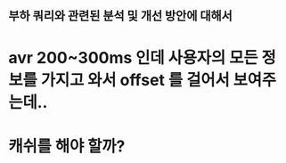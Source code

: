 ## 부하 쿼리와 관련된 분석 및 개선 방안에 대해서 

# avr 200~300ms 인데 사용자의 모든 정보를 가지고 와서 offset 를 걸어서 보여주는데..

# 캐쉬를 해야 할까? 